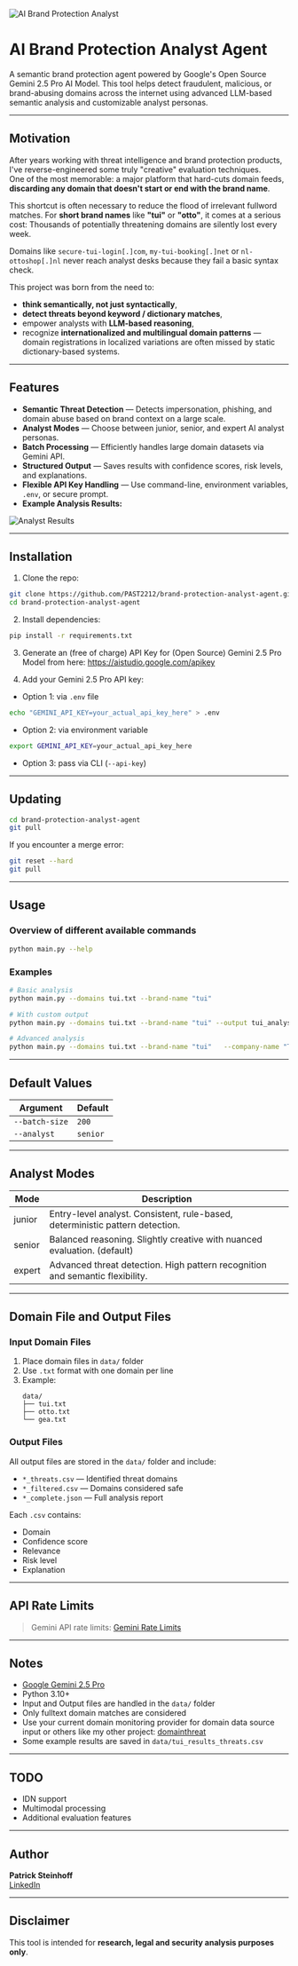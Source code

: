 ![AI Brand Protection Analyst](assets/banner_image.png)

# AI Brand Protection Analyst Agent

A semantic brand protection agent powered by Google's Open Source Gemini 2.5 Pro AI Model. This tool helps detect fraudulent, malicious, or brand-abusing domains across the internet using advanced LLM-based semantic analysis and customizable analyst personas.

---

## Motivation

After years working with threat intelligence and brand protection products, I've reverse-engineered some truly "creative" evaluation techniques.  
One of the most memorable: a major platform that hard-cuts domain feeds, **discarding any domain that doesn't start or end with the brand name**. 

This shortcut is often necessary to reduce the flood of irrelevant fullword matches.
For **short brand names** like **"tui"** or **"otto"**, it comes at a serious cost:
Thousands of potentially threatening domains are silently lost every week.

Domains like `secure-tui-login[.]com`, `my-tui-booking[.]net` or `nl-ottoshop[.]nl` never reach analyst desks because they fail a basic syntax check.

This project was born from the need to: 
- **think semantically, not just syntactically**, 
- **detect threats beyond keyword / dictionary matches**, 
- empower analysts with **LLM-based reasoning**,
- recognize **internationalized and multilingual domain patterns** — domain registrations in localized variations are often missed by static dictionary-based systems.

---

## Features

- **Semantic Threat Detection** — Detects impersonation, phishing, and domain abuse based on brand context on a large scale.
- **Analyst Modes** — Choose between junior, senior, and expert AI analyst personas.
- **Batch Processing** — Efficiently handles large domain datasets via Gemini API.
- **Structured Output** — Saves results with confidence scores, risk levels, and explanations.
- **Flexible API Key Handling** — Use command-line, environment variables, `.env`, or secure prompt.
- **Example Analysis Results:**

![Analyst Results](assets/tui_evaluation_example.png)

---

## Installation

1. Clone the repo:

```bash
git clone https://github.com/PAST2212/brand-protection-analyst-agent.git
cd brand-protection-analyst-agent
```

2. Install dependencies:

```bash
pip install -r requirements.txt
```

3. Generate an (free of charge) API Key for (Open Source) Gemini 2.5 Pro Model from here: https://aistudio.google.com/apikey  

4. Add your Gemini 2.5 Pro API key:

- Option 1: via `.env` file

```bash
echo "GEMINI_API_KEY=your_actual_api_key_here" > .env
```

- Option 2: via environment variable

```bash
export GEMINI_API_KEY=your_actual_api_key_here
```

- Option 3: pass via CLI (`--api-key`)

---

## Updating

```bash
cd brand-protection-analyst-agent
git pull
```

If you encounter a merge error:
```bash
git reset --hard
git pull
```

---

## Usage

### Overview of different available commands

```bash
python main.py --help
```

### Examples

```bash
# Basic analysis
python main.py --domains tui.txt --brand-name "tui"

# With custom output
python main.py --domains tui.txt --brand-name "tui" --output tui_analysis.csv

# Advanced analysis
python main.py --domains tui.txt --brand-name "tui"   --company-name "TUI AG"   --industry "Travel & Tourism"   --description "TUI AG (trading as TUI Group) is a German multinational leisure, travel and tourism company; it is the largest such company in the world. It fully or partially owns several travel agencies, hotel chains, cruise lines and retail shops as well as five European airlines. TUI is an acronym for Touristik Union International (Tourism Union International). It is headquartered in Hanover, Germany"   --batch-size 500   --analyst junior   --output tui_results.csv
```

---

## Default Values

| Argument      | Default     |
|---------------|-------------|
| `--batch-size`| `200`       |
| `--analyst`   | `senior`    |

---

## Analyst Modes

| Mode   | Description                                                                  |
|--------|------------------------------------------------------------------------------|
| junior | Entry-level analyst. Consistent, rule-based, deterministic pattern detection.|
| senior | Balanced reasoning. Slightly creative with nuanced evaluation. (default)     |
| expert | Advanced threat detection. High pattern recognition and semantic flexibility.|

---

## Domain File and Output Files

### Input Domain Files

1. Place domain files in `data/` folder
2. Use `.txt` format with one domain per line
3. Example:
   ```
   data/
   ├── tui.txt
   ├── otto.txt
   └── gea.txt
   ```

### Output Files

All output files are stored in the `data/` folder and include:

- `*_threats.csv` — Identified threat domains
- `*_filtered.csv` — Domains considered safe
- `*_complete.json` — Full analysis report

Each `.csv` contains:

- Domain
- Confidence score
- Relevance
- Risk level
- Explanation

---

## API Rate Limits

> Gemini API rate limits: [Gemini Rate Limits](https://ai.google.dev/gemini-api/docs/rate-limits)

---

## Notes

- [Google Gemini 2.5 Pro](https://cloud.google.com/vertex-ai/generative-ai/docs/models/gemini/2-5-pro)
- Python 3.10+
- Input and Output files are handled in the `data/` folder
- Only fulltext domain matches are considered
- Use your current domain monitoring provider for domain data source input or others like my other project: [domainthreat](https://github.com/PAST2212/domainthreat)
- Some example results are saved in `data/tui_results_threats.csv`

---

## TODO

- IDN support
- Multimodal processing
- Additional evaluation features

---

## Author

**Patrick Steinhoff**  
[LinkedIn](https://www.linkedin.com/in/patrick-steinhoff-168892222/)

---

## Disclaimer

This tool is intended for **research, legal and security analysis purposes only**.
